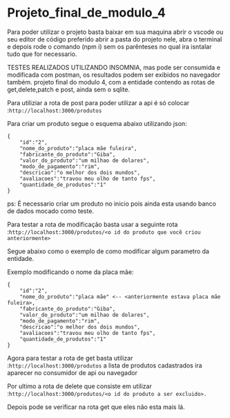 
# Projeto_final_de_modulo_4
Para poder utilizar o projeto basta baixar em sua maquina abrir o vscode ou seu editor de código preferido abrir a pasta do projeto nele, abra o terminal e depois rode o comando (npm i) sem os 
parênteses no qual ira isntalar tudo que for necessario.

TESTES REALIZADOS UTILIZANDO INSOMNIA, mas pode ser consumida e modificada com postman, os resultados podem ser exibidos no navegador também. 
projeto final do modulo 4, com a entidade <produtos> contendo as rotas de get,delete,patch e post, ainda sem o sqlite.

Para utiliziar a rota de post para poder utilizar a api é só colocar :```http://localhost:3000/produtos```

Para criar um produto segue o esquema abaixo utilizando json:
```
{
    "id":"2",
    "nome_do_produto":"placa mãe fuleira",
    "fabricante_do_produto":"Giba",
    "valor_do_produto":"um milhao de dolares",
    "modo_de_pagamento":"rim",
    "descricao":"o melhor dos dois mundos",
    "avaliacoes":"travou meu olho de tanto fps",
    "quantidade_de_produtos":"1" 
}
```
ps: É necessario criar um produto no inicio pois ainda esta usando banco de dados mocado como teste.

Para testar a rota de modificação basta usar a seguinte rota :```http://localhost:3000/produtos/<o id do produto que vocẽ criou anteriormente>``` 

Segue abaixo como o exemplo de como modificar algum parametro da entidade.

Exemplo modificando o nome da placa mãe:
```
{ 
    "id":"2", 
    "nome_do_produto":"placa mãe" <-- <anteriormente estava placa mãe fuleira>,
    "fabricante_do_produto":"Giba",
    "valor_do_produto":"um milhao de dolares",
    "modo_de_pagamento":"rim",
    "descricao":"o melhor dos dois mundos",
    "avaliacoes":"travou meu olho de tanto fps",
    "quantidade_de_produtos":"1"
}
```
Agora para testar a rota de get basta utilizar :```http://localhost:3000/produtos```
a lista de produtos cadastrados ira aparecer no consumidor de api ou navegador

Por ultimo a rota de delete que consiste em utilizar :```http://localhost:3000/produtos/<o id do produto a ser excluido>.```

Depois pode se verificar na rota get que eles não esta mais lá.
